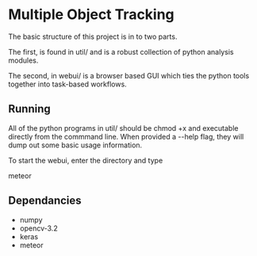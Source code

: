 # Multiple Object Tracking

The basic structure of this project is in to two parts.

The first, is found in util/ and is a robust collection
of python analysis modules.

The second, in webui/ is a browser based GUI which ties the python
tools together into task-based workflows.

## Running

All of the python programs in util/ should be chmod +x and 
executable directly from the commmand line. When provided
a --help flag, they will dump out some basic usage information.

To start the webui, enter the directory and type

meteor

## Dependancies

- numpy
- opencv-3.2
- keras
- meteor

